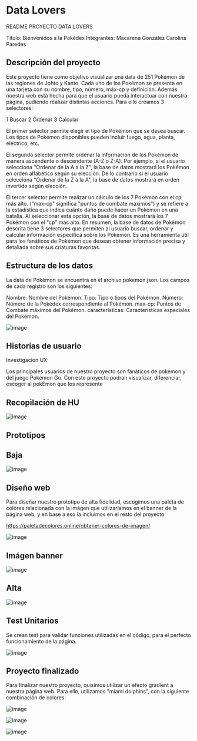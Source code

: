 # Data Lovers

README PROYECTO DATA LOVERS



Título: Bienvenidos a la Pokédex
Integrantes: 
Macarena González
Carolina Paredes

## Descripción del proyecto

Este proyecto tiene como objetivo visualizar una data de 251 Pokémon de las regiones de Johto y Kanto. Cada uno de los Pokémon se presenta en una tarjeta con su nombre, tipo, número, máx-cp y definición.
Además nuestra web está hecha para que el usuario pueda interactuar con nuestra página, pudiendo realizar distintas acciones. Para ello creamos 3 selectores:

1 Buscar
2 Ordenar
3 Calcular 


El primer selector permite elegir el tipo de Pokémon que se desea buscar. Los tipos de Pokémon disponibles pueden incluir fuego, agua, planta, eléctrico, etc.


El segundo selector permite ordenar la información de los Pokémon de manera ascendente o descendente (A-Z o Z-A). Por ejemplo, si el usuario selecciona "Ordenar de la A a la Z", la base de datos mostrará los Pokémon en orden alfabético según su elección. De lo contrario si el usuario selecciona "Ordenar de la Z a la A", la base de datos mostrará en orden invertido según elección.


El tercer selector permite realizar un cálculo de los 7 Pokémon con el cp más alto. ("max-cp" significa "puntos de combate máximos") y se refiere a la estadística que indica cuánto daño puede hacer un Pokémon en una batalla. Al seleccionar esta opción, la base de datos mostrará los 7 Pokémon con el "cp" más alto.
En resumen, la base de datos de Pokémon descrita tiene 3 selectores que permiten al usuario buscar, ordenar y calcular información específica sobre los Pokémon. Es una herramienta útil para los fanáticos de Pokémon que desean obtener información precisa y detallada sobre sus criaturas favoritas.

## Estructura de los datos

La data de Pokémon se encuentra en el archivo pokemon.json. Los campos de cada registro son los siguientes:

Nombre: Nombre del Pokémon.
Tipo: Tipo o tipos del Pokémon.
Número: Número de la Pokédex correspondiente al Pokémon.
max-cp: Puntos de Combate máximos del Pokémon.
características: Características especiales del Pokémon.

![image](https://user-images.githubusercontent.com/91422024/226402843-df1e4d57-5016-4eb5-962a-da5634ecfda0.png)


## Historias de usuario
Investigacion UX:

Los principales usuarios de nuestro proyecto son fanáticos de pokemon y del juego Pokémon Go. Con este proyecto podran visualizar, diferenciar, escoger al pokÉmon que los represente

## Recopilación de HU
![image](https://user-images.githubusercontent.com/91422024/226399504-4ba7985a-dc32-491f-895e-0a91f9a008dd.png)

## Prototipos
## Baja
![image](https://user-images.githubusercontent.com/91422024/226400865-b14c0a87-16a6-44a3-beb1-1891444ca7f1.png)

## Diseño web
Para diseñar nuestro prototipo de alta fidelidad, escogimos una paleta de colores relacionada con la imágen que utilizaríamos en el banner de la página web, y en base a eso la incluimos en el resto del proyecto.

https://paletadecolores.online/obtener-colores-de-imagen/

![image](https://user-images.githubusercontent.com/91422024/226405007-2e0308f9-83be-4a06-aead-0d54e749d7dd.png)

## Imágen banner

![image](https://user-images.githubusercontent.com/91422024/226405378-d931008b-3029-4bf8-a6f8-e1ba689a7241.png)


## Alta
![image](https://user-images.githubusercontent.com/91422024/226401083-cf18b06c-f812-495f-8971-47343f61e903.png)

## Test Unitarios
Se crean test para validar funciones utilizadas en el código, para el perfecto funcionamiento de la página.

![image](https://user-images.githubusercontent.com/91422024/226401384-d5311c70-cb47-4834-9c7b-9531081772d6.png)

## Proyecto finalizado
Para finalizar nuestro proyecto, quisimos utilizar un efecto gradient a nuestra página web. Para ello, utilizamos "miami dolphins", con la siguiente combinación de colores:

![image](https://user-images.githubusercontent.com/91422024/226407729-65031663-0dd7-4db9-ac76-28c670118e42.png)

![image](https://user-images.githubusercontent.com/91422024/226407468-147faff3-2ae3-4747-845e-3bbba52b93b5.png)


![image](https://user-images.githubusercontent.com/91422024/226403148-4f9ba73c-b190-47c4-b5ae-98db9e321f39.png)

